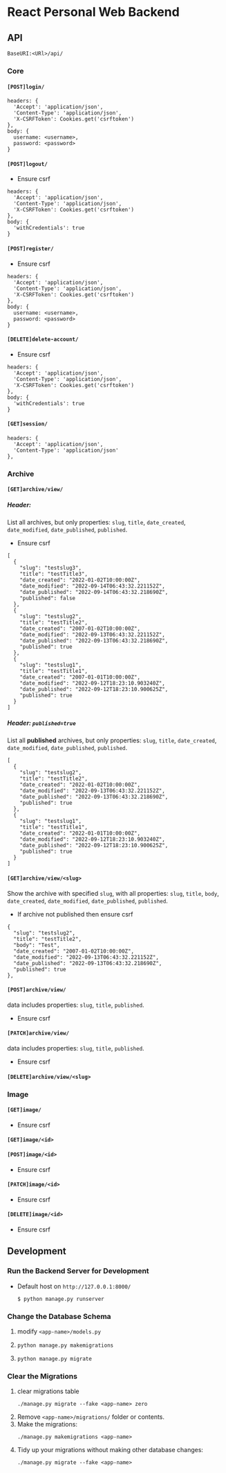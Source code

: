 # React Personal Web Backend
## API
`BaseURI:<URl>/api/`
### Core
#### `[POST]login/`
```
headers: {
  'Accept': 'application/json',
  'Content-Type': 'application/json',
  'X-CSRFToken': Cookies.get('csrftoken')
},
body: {
  username: <username>,
  password: <password>
}
```
#### `[POST]logout/`
 - Ensure csrf
```
headers: {
  'Accept': 'application/json',
  'Content-Type': 'application/json',
  'X-CSRFToken': Cookies.get('csrftoken')
},
body: {
  'withCredentials': true
}
```
#### `[POST]register/`
 - Ensure csrf
```
headers: {
  'Accept': 'application/json',
  'Content-Type': 'application/json',
  'X-CSRFToken': Cookies.get('csrftoken')
},
body: {
  username: <username>,
  password: <password>
}
```
#### `[DELETE]delete-account/`
 - Ensure csrf
```
headers: {
  'Accept': 'application/json',
  'Content-Type': 'application/json',
  'X-CSRFToken': Cookies.get('csrftoken')
},
body: {
  'withCredentials': true
}
```
#### `[GET]session/`
```
headers: {
  'Accept': 'application/json',
  'Content-Type': 'application/json'
},
```
### Archive
#### `[GET]archive/view/`
##### Header: ` `
List all archives, but only properties: `slug`, `title`, `date_created`, `date_modified`, `date_published`, `published`.
 - Ensure csrf
```
[
  {
    "slug": "testslug3",
    "title": "testTitle3",
    "date_created": "2022-01-02T10:00:00Z",
    "date_modified": "2022-09-14T06:43:32.221152Z",
    "date_published": "2022-09-14T06:43:32.218690Z",
    "published": false
  },
  {
    "slug": "testslug2",
    "title": "testTitle2",
    "date_created": "2007-01-02T10:00:00Z",
    "date_modified": "2022-09-13T06:43:32.221152Z",
    "date_published": "2022-09-13T06:43:32.218690Z",
    "published": true
  },
  {
    "slug": "testslug1",
    "title": "testTitle1",
    "date_created": "2007-01-01T10:00:00Z",
    "date_modified": "2022-09-12T18:23:10.903240Z",
    "date_published": "2022-09-12T18:23:10.900625Z",
    "published": true
  }
]
```
##### Header: `published=true`
List all **published** archives, but only properties: `slug`, `title`, `date_created`, `date_modified`, `date_published`, `published`.
```
[
  {
    "slug": "testslug2",
    "title": "testTitle2",
    "date_created": "2022-01-02T10:00:00Z",
    "date_modified": "2022-09-13T06:43:32.221152Z",
    "date_published": "2022-09-13T06:43:32.218690Z",
    "published": true
  },
  {
    "slug": "testslug1",
    "title": "testTitle1",
    "date_created": "2022-01-01T10:00:00Z",
    "date_modified": "2022-09-12T18:23:10.903240Z",
    "date_published": "2022-09-12T18:23:10.900625Z",
    "published": true
  }
]
```
#### `[GET]archive/view/<slug>`
Show the archive with specified `slug`, with all properties: `slug`, `title`, `body`, `date_created`, `date_modified`, `date_published`, `published`.
- If archive not published then ensure csrf
```
{
  "slug": "testslug2",
  "title": "testTitle2",
  "body": "Test",
  "date_created": "2007-01-02T10:00:00Z",
  "date_modified": "2022-09-13T06:43:32.221152Z",
  "date_published": "2022-09-13T06:43:32.218690Z",
  "published": true
},
```
#### `[POST]archive/view/`
data includes properties: `slug`, `title`, `published`.
 - Ensure csrf
#### `[PATCH]archive/view/`
data includes properties: `slug`, `title`, `published`.
 - Ensure csrf
#### `[DELETE]archive/view/<slug>`
### Image
#### `[GET]image/`
 - Ensure csrf
#### `[GET]image/<id>`
#### `[POST]image/<id>`
 - Ensure csrf
#### `[PATCH]image/<id>`
 - Ensure csrf
#### `[DELETE]image/<id>`
 - Ensure csrf
## Development
### Run the Backend Server for Development

- Default host on `http://127.0.0.1:8000/`
  ```
  $ python manage.py runserver
  ```
### Change the Database Schema

1. modify `<app-name>/models.py`
1. ```
   python manage.py makemigrations
   ```
1. ```
   python manage.py migrate
   ```
### Clear the Migrations

1. clear migrations table
   ```
   ./manage.py migrate --fake <app-name> zero
   ```
1. Remove `<app-name>/migrations/` folder or contents.
1. Make the migrations:
   ```
   ./manage.py makemigrations <app-name>
   ```
1. Tidy up your migrations without making other database changes:
   ```
   ./manage.py migrate --fake <app-name>
   ```

